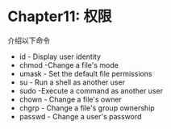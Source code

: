 Chapter11: 权限
=================
介绍以下命令
+ id - Display user identity
+ chmod -Change a file's mode
+ umask - Set the default file permissions
+ su - Run a shell as another user
+ sudo -Execute a command as another user
+ chown - Change a file's owner
+ chgrp - Change a file's group ownership
+ passwd - Change a user's password